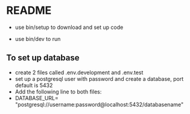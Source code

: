 # README

* use bin/setup to download and set up code

* use bin/dev to run

## To set up database
* create 2 files called .env.development and .env.test
* set up a postgresql user with password and create a database, port default is 5432
* Add the following line to both files:
* DATABASE_URL= "postgresql://username:password@localhost:5432/databasename"
